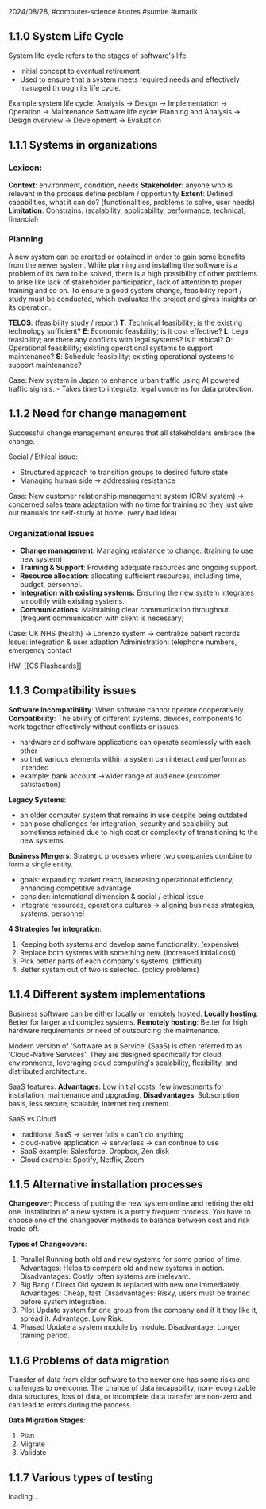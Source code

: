 2024/08/28, #computer-science #notes #sumire #umarik 
## 1.1.0 System Life Cycle
System life cycle refers to the stages of software's life.
- Initial concept to eventual retirement.
- Used to ensure that a system meets required needs and effectively managed through its life cycle.

Example system life cycle:
	Analysis → Design → Implementation → Operation → Maintenance
Software life cycle:
	Planning and Analysis → Design overview → Development → Evaluation
## 1.1.1 Systems in organizations
### Lexicon:
**Context**: environment, condition, needs
**Stakeholder**: anyone who is relevant in the process
	define problem / opportunity
**Extent**: Defined capabilities, what it can do? (functionalities, problems to solve, user needs)
**Limitation**: Constrains. (scalability, applicability, performance, technical, financial)
### Planning
A new system can be created or obtained in order to gain some benefits from the newer system. While planning and installing the software is a problem of its own to be solved, there is a high possibility of other problems to arise like lack of stakeholder participation, lack of attention to proper training and so on. To ensure a good system change, feasibility report / study must be conducted, which evaluates the project and gives insights on its operation.

**TELOS**: (feasibility study / report)
**T**: Technical feasibility; is the existing technology sufficient?
**E**: Economic feasibility; is it cost effective?
**L**: Legal feasibility; are there any conflicts with legal systems? is it ethical?
**O**: Operational feasibility; existing operational systems to support maintenance?
**S**: Schedule feasibility; existing operational systems to support maintenance?

Case:
	New system in Japan to enhance urban traffic using AI powered traffic signals.
	- Takes time to integrate, legal concerns for data protection.
## 1.1.2 Need for change management
Successful change management ensures that all stakeholders embrace the change.

Social / Ethical issue:
- Structured approach to transition groups to desired future state
- Managing human side → addressing resistance

Case:
	New customer relationship management system (CRM system) → concerned sales team adaptation with no time for training so they just give out manuals for self-study at home. (very bad idea)

### Organizational Issues
- **Change management**: Managing resistance to change. (training to use new system)
- **Training & Support**: Providing adequate resources and ongoing support.
- **Resource allocation**: allocating sufficient resources, including time, budget, personnel.
- **Integration with existing systems:** Ensuring the new system integrates smoothly with existing systems.
- **Communications**: Maintaining clear communication throughout. (frequent communication with client is necessary)

Case:
	UK NHS (health) → Lorenzo system → centralize patient records
	Issue: integration & user adaption
	Administration: telephone numbers, emergency contact


HW: [[CS Flashcards]]
## 1.1.3 Compatibility issues
**Software Incompatibility**: When software cannot operate cooperatively.
**Compatibility**:  The ability of different systems, devices, components to work together effectively without conflicts or issues.
- hardware and software applications can operate seamlessly with each other
- so that various elements within a system can interact and perform as intended
- example: bank account →wider range of audience (customer satisfaction)

**Legacy Systems**:
- an older computer system that remains in use despite being outdated
- can pose challenges for integration, security and scalability but sometimes retained due to high cost or complexity of transitioning to the new systems.

**Business Mergers**: Strategic processes where two companies combine to form a single entity.
- goals: expanding market reach, increasing operational efficiency, enhancing competitive advantage
- consider: international dimension & social / ethical issue
- integrate resources, operations cultures → aligning business strategies, systems, personnel

**4 Strategies for integration**:
1. Keeping both systems and develop same functionality. (expensive)
2. Replace both systems with something new. (increased initial cost)
3. Pick better parts of each company's systems. (difficult)
4. Better system out of two is selected. (policy problems)
## 1.1.4 Different system implementations
Business software can be either locally or remotely hosted.
**Locally hosting**: Better for larger and complex systems.
**Remotely hosting**: Better for high hardware requirements or need of outsourcing the maintenance.

Modern version of 'Software as a Service' (SaaS) is often referred to as 'Cloud-Native Services'. They are designed specifically for cloud environments, leveraging cloud computing's scalability, flexibility, and distributed architecture. 

SaaS features:
**Advantages**: Low initial costs, few investments for installation, maintenance and upgrading.
**Disadvantages**: Subscription basis, less secure, scalable, internet requirement.

SaaS vs Cloud
- traditional SaaS → server fails = can't do anything
- cloud-native application → serverless → can continue to use
- SaaS example: Salesforce, Dropbox, Zen disk
- Cloud example: Spotify, Netflix, Zoom
## 1.1.5 Alternative installation processes
**Changeover**: Process of putting the new system online and retiring the old one.
Installation of a new system is a pretty frequent process. You have to choose one of the changeover methods to balance between cost and risk trade-off.

**Types of Changeovers**:
1. Parallel
	Running both old and new systems for some period of time.
	Advantages: Helps to compare old and new systems in action.
	Disadvantages: Costly, often systems are irrelevant.
1. Big Bang / Direct
	Old system is replaced with new one immediately.
	Advantages: Cheap, fast.
	Disadvantages: Risky, users must be trained before system integration.
1. Pilot
	Update system for one group from the company and if it they like it, spread it.
	Advantage: Low Risk.
1. Phased
	Update a system module by module.
	Disadvantage: Longer training period.
## 1.1.6 Problems of data migration
Transfer of data from older software to the newer one has some risks and challenges to overcome. The chance of data incapability, non-recognizable data structures, loss of data, or incomplete data transfer are non-zero and can lead to errors during the process.

**Data Migration Stages**:
1. Plan
2. Migrate
3. Validate
## 1.1.7 Various types of testing
loading...